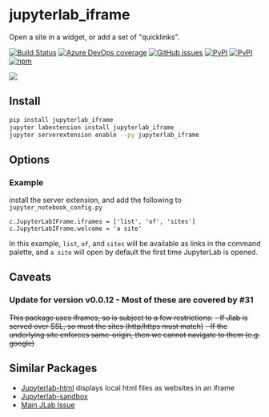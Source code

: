 # jupyterlab_iframe
Open a site in a widget, or add a set of "quicklinks".

[![Build Status](https://dev.azure.com/tpaine154/jupyter/_apis/build/status/timkpaine.jupyterlab_iframe?branchName=master)](https://dev.azure.com/tpaine154/jupyter/_build/latest?definitionId=10&branchName=master)
[![Azure DevOps coverage](https://img.shields.io/azure-devops/coverage/tpaine154/jupyter/10)](https://dev.azure.com/tpaine154/jupyter/_build?definitionId=10&_a=summary)
[![GitHub issues](https://img.shields.io/github/issues/timkpaine/jupyterlab_iframe.svg)]()
[![PyPI](https://img.shields.io/pypi/l/jupyterlab_iframe.svg)](https://pypi.python.org/pypi/jupyterlab_iframe)
[![PyPI](https://img.shields.io/pypi/v/jupyterlab_iframe.svg)](https://pypi.python.org/pypi/jupyterlab_iframe)
[![npm](https://img.shields.io/npm/v/jupyterlab_iframe.svg)](https://www.npmjs.com/package/jupyterlab_iframe)

![](https://raw.githubusercontent.com/timkpaine/jupyterlab_iframe/master/docs/example1.gif)

## Install
```bash
pip install jupyterlab_iframe
jupyter labextension install jupyterlab_iframe
jupyter serverextension enable --py jupyterlab_iframe
```

## Options
### Example
install the server extension, and add the following to `jupyter_notebook_config.py`

```python3
c.JupyterLabIFrame.iframes = ['list', 'of', 'sites']
c.JupyterLabIFrame.welcome = 'a site'
```

In this example, `list`, `of`, and `sites` will be available as links in the command palette, and `a site` will open by default the first time JupyterLab is opened.


## Caveats
### Update for version v0.0.12 - Most of these are covered by #31

~~This package uses iframes, so is subject to a few restrictions:~~
~~- If Jlab is served over SSL, so must the sites (http/https must match)~~
~~- If the underlying site enforces same-origin, then we cannot navigate to them (e.g. google)~~


## Similar Packages
- [Jupyterlab-html](https://github.com/mflevine/jupyterlab_html) displays local html files as websites in an iframe
- [Jupyterlab-sandbox](https://github.com/canavandl/jupyterlab_sandbox)
- [Main JLab Issue](https://github.com/jupyterlab/jupyterlab/issues/2369)